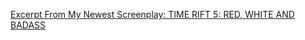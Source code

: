 ---
layout: post
wordpress_id: 654
wordpress_url: http://noesbueno.com/archives/654
date: '2010-06-04 15:00:46 -0500'
date_gmt: '2010-06-04 20:00:46 -0500'
body: |
  <p><a href="http://feedproxy.google.com/~r/wondertonic/~3/gTe5phlRHgA/663335997">Excerpt From My Newest Screenplay: TIME RIFT 5: RED, WHITE AND BADASS</a></p>
---